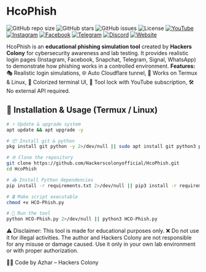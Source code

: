 # HcoPhish

![GitHub repo size](https://img.shields.io/github/repo-size/Hackerscolonyofficial/HcoPhish?color=green&label=Repo%20Size&logo=github) ![GitHub stars](https://img.shields.io/github/stars/Hackerscolonyofficial/HcoPhish?style=social) ![GitHub issues](https://img.shields.io/github/issues/Hackerscolonyofficial/HcoPhish?color=yellow) ![License](https://img.shields.io/github/license/Hackerscolonyofficial/HcoPhish?color=blue) [![YouTube](https://img.shields.io/badge/YouTube-Subscribe-red?logo=youtube)](https://youtube.com/@hackers_colony_tech?si=pvdCWZggTIuGb0ya) [![Instagram](https://img.shields.io/badge/Instagram-Follow-purple?logo=instagram)](https://www.instagram.com/hackers_colony_official) [![Facebook](https://img.shields.io/badge/Facebook-Join-blue?logo=facebook)](https://www.facebook.com/share/1AY25it2Em/) [![Telegram](https://img.shields.io/badge/Telegram-Join-blue?logo=telegram)](https://t.me/hackersColony) [![Discord](https://img.shields.io/badge/Discord-Join-5865F2?logo=discord&logoColor=white)](https://discord.gg/Xpq9nCGD) [![Website](https://img.shields.io/badge/Website-Visit-brightgreen?logo=google-chrome)](https://hackerscolonyofficial.blogspot.com/?m=1)

HcoPhish is an **educational phishing simulation tool** created by **Hackers Colony** for cybersecurity awareness and lab testing. It provides realistic login pages (Instagram, Facebook, Snapchat, Telegram, Signal, WhatsApp) to demonstrate how phishing works in a controlled environment. **Features:** 🎭 Realistic login simulations, 🌐 Auto Cloudflare tunnel, 📱 Works on Termux & Linux, 🎨 Colorized terminal UI, 🔐 Tool lock with YouTube subscription, 🛠 No external API required.

## 🚀 Installation & Usage (Termux / Linux)
```bash
# ⚡ Update & upgrade system
apt update && apt upgrade -y

# 📦 Install git & python
pkg install git python -y 2>/dev/null || sudo apt install git python3 python3-pip -y

# 🌐 Clone the repository
git clone https://github.com/Hackerscolonyofficial/HcoPhish.git
cd HcoPhish

# 📥 Install Python dependencies
pip install -r requirements.txt 2>/dev/null || pip3 install -r requirements.txt

# 🔒 Make script executable
chmod +x HCO-Phish.py

# 🚀 Run the tool
python HCO-Phish.py 2>/dev/null || python3 HCO-Phish.py

```
⚠️ Disclaimer: This tool is made for educational purposes only. ❌ Do not use it for illegal activities. The author and Hackers Colony are not responsible for any misuse or damage caused. Use it only in your own lab environment or with proper authorization.

👨‍💻 Code by Azhar – Hackers Colony
